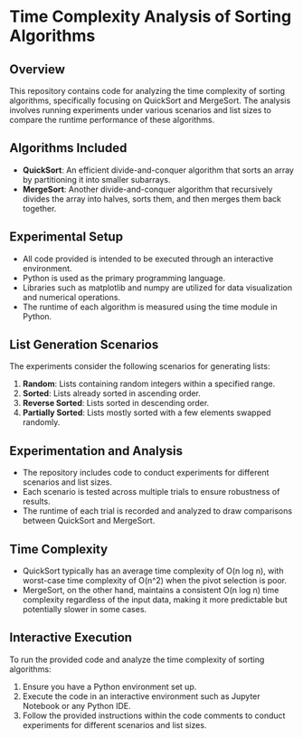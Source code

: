 # Time Complexity Analysis of Sorting Algorithms

## Overview
This repository contains code for analyzing the time complexity of sorting algorithms, specifically focusing on QuickSort and MergeSort. The analysis involves running experiments under various scenarios and list sizes to compare the runtime performance of these algorithms.

## Algorithms Included
- **QuickSort**: An efficient divide-and-conquer algorithm that sorts an array by partitioning it into smaller subarrays.
- **MergeSort**: Another divide-and-conquer algorithm that recursively divides the array into halves, sorts them, and then merges them back together.

## Experimental Setup
- All code provided is intended to be executed through an interactive environment. 
- Python is used as the primary programming language.
- Libraries such as matplotlib and numpy are utilized for data visualization and numerical operations.
- The runtime of each algorithm is measured using the time module in Python.

## List Generation Scenarios
The experiments consider the following scenarios for generating lists:
1. **Random**: Lists containing random integers within a specified range.
2. **Sorted**: Lists already sorted in ascending order.
3. **Reverse Sorted**: Lists sorted in descending order.
4. **Partially Sorted**: Lists mostly sorted with a few elements swapped randomly.

## Experimentation and Analysis
- The repository includes code to conduct experiments for different scenarios and list sizes.
- Each scenario is tested across multiple trials to ensure robustness of results.
- The runtime of each trial is recorded and analyzed to draw comparisons between QuickSort and MergeSort.

## Time Complexity
- QuickSort typically has an average time complexity of O(n log n), with worst-case time complexity of O(n^2) when the pivot selection is poor.
- MergeSort, on the other hand, maintains a consistent O(n log n) time complexity regardless of the input data, making it more predictable but potentially slower in some cases.

## Interactive Execution
To run the provided code and analyze the time complexity of sorting algorithms:
1. Ensure you have a Python environment set up.
2. Execute the code in an interactive environment such as Jupyter Notebook or any Python IDE.
3. Follow the provided instructions within the code comments to conduct experiments for different scenarios and list sizes.
